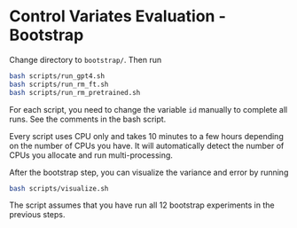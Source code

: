 # Control Variates Evaluation - Bootstrap

Change directory to `bootstrap/`. Then run
```bash
bash scripts/run_gpt4.sh
bash scripts/run_rm_ft.sh
bash scripts/run_rm_pretrained.sh
```
For each script, you need to change the variable `id` manually to complete all runs. See the comments in the bash script.

Every script uses CPU only and takes 10 minutes to a few hours depending on the number of CPUs you have. It will automatically detect the number of CPUs you allocate and run multi-processing.

After the bootstrap step, you can visualize the variance and error by running
```bash
bash scripts/visualize.sh
```
The script assumes that you have run all 12 bootstrap experiments in the previous steps.